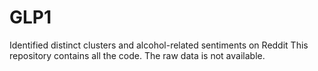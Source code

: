 # GLP1
Identified distinct clusters and alcohol-related sentiments on Reddit
This repository contains all the code. The raw data is not available.
